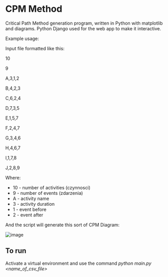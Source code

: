 ﻿# CPM Method
Critical Path Method generation program, written in Python with matplotlib and diagrams. Python Django used for the web app to make it interactive.

Example usage:

Input file formatted like this:

10

9

A,3,1,2

B,4,2,3

C,6,2,4

D,7,3,5

E,1,5,7

F,2,4,7

G,3,4,6

H,4,6,7

I,1,7,8

J,2,8,9


Where:
* 10 - number of activities (czynnosci)
* 9 - number of events (zdarzenia)
* A - activity name
* 3 - activity duration
* 1 - event before
* 2 - event after

And the script will generate this sort of CPM Diagram:

 ![image](https://github.com/phisiic/MetodaCPM/assets/63189115/75af5f6f-c470-4b97-80b4-af9c25f36cf1)

## To run
Activate a virtual environment and use the command
*python main.py <name_of_csv_file>*

